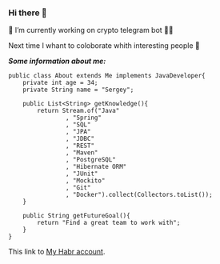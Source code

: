 ### Hi there 👋

<!--
**SergeyMont/SergeyMont** is a ✨ _special_ ✨ repository because its `README.md` (this file) appears on your GitHub profile.

Here are some ideas to get you started:

- 🔭 I’m currently working on ...
- 🌱 I’m currently learning ...
- 👯 I’m looking to collaborate on ...
- 🤔 I’m looking for help with ...
- 💬 Ask me about ...
- 📫 How to reach me: ...
- 😄 Pronouns: ...
- ⚡ Fun fact: ...
-->

🔭 I’m currently working on crypto telegram bot 👨‍💻

Next time I whant to coloborate whith interesting people 👯

***Some information about me:***
```
public class About extends Me implements JavaDeveloper{
    private int age = 34;
    private String name = "Sergey";

    public List<String> getKnowledge(){
        return Stream.of("Java"
                , "Spring"
                , "SQL"
                , "JPA"
                , "JDBC"
                , "REST"
                , "Maven"
                , "PostgreSQL"
                , "Hibernate ORM"
                , "JUnit"
                , "Mockito"
                , "Git"
                , "Docker").collect(Collectors.toList());
    }

    public String getFutureGoal(){
        return "Find a great team to work with";
    }
}
```
This link to [My Habr account](https://career.habr.com/srgiomol).

